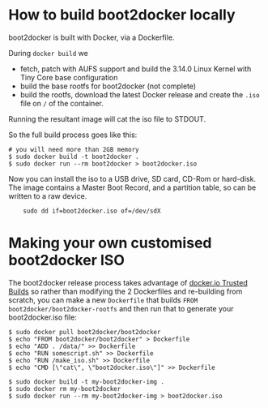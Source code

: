 How to build boot2docker locally
================================

boot2docker is built with Docker, via a Dockerfile.

During `docker build` we
* fetch, patch with AUFS support and build the 3.14.0 Linux Kernel with Tiny Core base configuration
* build the base rootfs for boot2docker (not complete)
* build the rootfs, download the latest Docker release and create the `.iso` file on `/` of the container.

Running the resultant image will cat the iso file to STDOUT.

So the full build process goes like this:

```
# you will need more than 2GB memory
$ sudo docker build -t boot2docker .
$ sudo docker run --rm boot2docker > boot2docker.iso
```

Now you can install the iso to a USB drive, SD card, CD-Rom or hard-disk. The image contains
a Master Boot Record, and a partition table, so can be written to a raw device.

```
    sudo dd if=boot2docker.iso of=/dev/sdX
```

Making your own customised boot2docker ISO
==========================================

The boot2docker release process takes advantage of
[docker.io Trusted Builds](https://index.docker.io/u/boot2docker/) so
rather than modifying the 2 Dockerfiles and re-building from scratch,
you can make a new ``Dockerfile`` that builds ``FROM boot2docker/boot2docker-rootfs``
and then run that to generate your boot2docker.iso file:


```
$ sudo docker pull boot2docker/boot2docker
$ echo "FROM boot2docker/boot2docker" > Dockerfile
$ echo "ADD . /data/" >> Dockerfile
$ echo "RUN somescript.sh" >> Dockerfile
$ echo "RUN /make_iso.sh" >> Dockerfile
$ echo "CMD [\"cat\", \"boot2docker.iso\"]" >> Dockerfile

$ sudo docker build -t my-boot2docker-img .
$ sudo docker rm my-boot2docker
$ sudo docker run --rm my-boot2docker-img > boot2docker.iso

```
